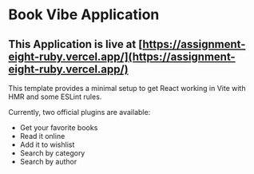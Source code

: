 # Book Vibe Application

## This Application is live at [https://assignment-eight-ruby.vercel.app/](https://assignment-eight-ruby.vercel.app/)

This template provides a minimal setup to get React working in Vite with HMR and some ESLint rules.

Currently, two official plugins are available:

- Get your favorite books
- Read it online
- Add it to wishlist
- Search by category
- Search by author
